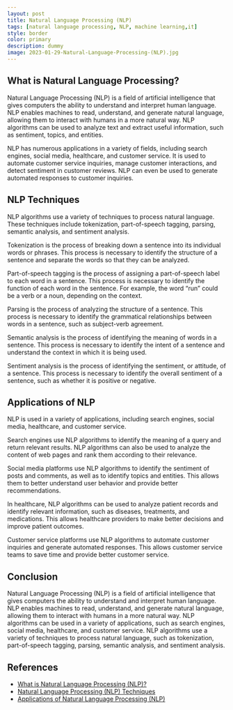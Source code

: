 ```yaml
---
layout: post
title: Natural Language Processing (NLP)
tags: [natural language processing, NLP, machine learning,it]
style: border
color: primary
description: dummy
image: 2023-01-29-Natural-Language-Processing-(NLP).jpg
---
```

## What is Natural Language Processing?

Natural Language Processing (NLP) is a field of artificial intelligence that gives computers the ability to understand and interpret human language. NLP enables machines to read, understand, and generate natural language, allowing them to interact with humans in a more natural way. NLP algorithms can be used to analyze text and extract useful information, such as sentiment, topics, and entities.

NLP has numerous applications in a variety of fields, including search engines, social media, healthcare, and customer service. It is used to automate customer service inquiries, manage customer interactions, and detect sentiment in customer reviews. NLP can even be used to generate automated responses to customer inquiries.

## NLP Techniques

NLP algorithms use a variety of techniques to process natural language. These techniques include tokenization, part-of-speech tagging, parsing, semantic analysis, and sentiment analysis. 

Tokenization is the process of breaking down a sentence into its individual words or phrases. This process is necessary to identify the structure of a sentence and separate the words so that they can be analyzed.

Part-of-speech tagging is the process of assigning a part-of-speech label to each word in a sentence. This process is necessary to identify the function of each word in the sentence. For example, the word “run” could be a verb or a noun, depending on the context.

Parsing is the process of analyzing the structure of a sentence. This process is necessary to identify the grammatical relationships between words in a sentence, such as subject-verb agreement.

Semantic analysis is the process of identifying the meaning of words in a sentence. This process is necessary to identify the intent of a sentence and understand the context in which it is being used.

Sentiment analysis is the process of identifying the sentiment, or attitude, of a sentence. This process is necessary to identify the overall sentiment of a sentence, such as whether it is positive or negative.

## Applications of NLP

NLP is used in a variety of applications, including search engines, social media, healthcare, and customer service. 

Search engines use NLP algorithms to identify the meaning of a query and return relevant results. NLP algorithms can also be used to analyze the content of web pages and rank them according to their relevance.

Social media platforms use NLP algorithms to identify the sentiment of posts and comments, as well as to identify topics and entities. This allows them to better understand user behavior and provide better recommendations.

In healthcare, NLP algorithms can be used to analyze patient records and identify relevant information, such as diseases, treatments, and medications. This allows healthcare providers to make better decisions and improve patient outcomes.

Customer service platforms use NLP algorithms to automate customer inquiries and generate automated responses. This allows customer service teams to save time and provide better customer service.

## Conclusion

Natural Language Processing (NLP) is a field of artificial intelligence that gives computers the ability to understand and interpret human language. NLP enables machines to read, understand, and generate natural language, allowing them to interact with humans in a more natural way. NLP algorithms can be used in a variety of applications, such as search engines, social media, healthcare, and customer service. NLP algorithms use a variety of techniques to process natural language, such as tokenization, part-of-speech tagging, parsing, semantic analysis, and sentiment analysis. 

## References

- [What is Natural Language Processing (NLP)?](https://blog.alooma.com/what-is-natural-language-processing-nlp/)
- [Natural Language Processing (NLP) Techniques](https://www.kdnuggets.com/2020/01/natural-language-processing-techniques.html)
- [Applications of Natural Language Processing (NLP)](https://www.oreilly.com/radar/applications-of-natural-language-processing-nlp/)